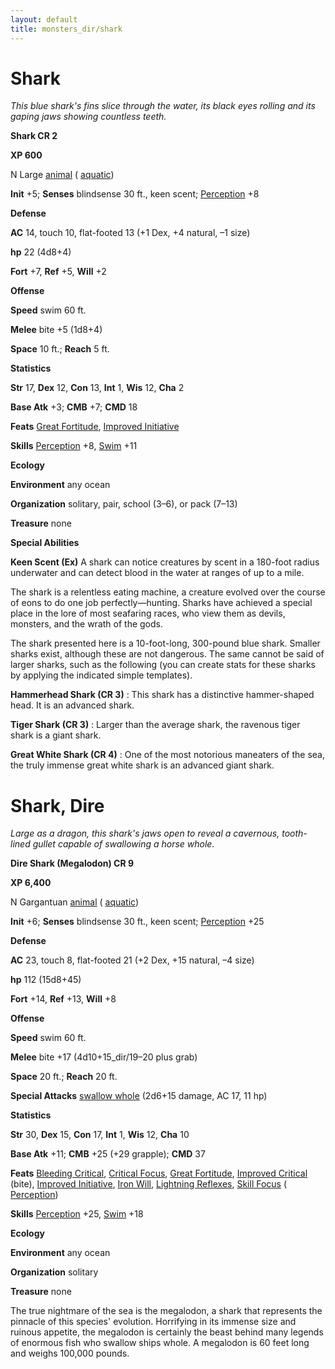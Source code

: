 ```yaml
---
layout: default
title: monsters_dir/shark
---
```

# Shark

_This blue shark's fins slice through the water, its black eyes rolling and its gaping jaws showing countless teeth._

**Shark CR 2**

**XP 600**

N Large [animal](../creatureTypes#_animal) ( [aquatic](../creatureTypes#_aquatic-subtype))

**Init** +5; **Senses** blindsense 30 ft., keen scent; [Perception](../../skills_dir/perception#_perception) +8

**Defense**

**AC** 14, touch 10, flat-footed 13 (+1 Dex, +4 natural, –1 size)

**hp** 22 (4d8+4)

**Fort** +7, **Ref** +5, **Will** +2

**Offense**

**Speed** swim 60 ft.

**Melee** bite +5 (1d8+4)

**Space** 10 ft.; **Reach** 5 ft.

**Statistics**

**Str** 17, **Dex** 12, **Con** 13, **Int** 1, **Wis** 12, **Cha** 2

**Base Atk** +3; **CMB** +7; **CMD** 18

**Feats** [Great Fortitude](../../feats#_great-fortitude), [Improved Initiative](../../feats#_improved-initiative)

**Skills** [Perception](../../skills_dir/perception#_perception) +8, [Swim](../../skills_dir/swim#_swim) +11

**Ecology**

**Environment** any ocean

**Organization** solitary, pair, school (3–6), or pack (7–13)

**Treasure** none

**Special Abilities**

**Keen Scent (Ex)** A shark can notice creatures by scent in a 180-foot radius underwater and can detect blood in the water at ranges of up to a mile.

The shark is a relentless eating machine, a creature evolved over the course of eons to do one job perfectly—hunting. Sharks have achieved a special place in the lore of most seafaring races, who view them as devils, monsters, and the wrath of the gods.

The shark presented here is a 10-foot-long, 300-pound blue shark. Smaller sharks exist, although these are not dangerous. The same cannot be said of larger sharks, such as the following (you can create stats for these sharks by applying the indicated simple templates).

**Hammerhead Shark (CR 3)** : This shark has a distinctive hammer-shaped head. It is an advanced shark.

**Tiger Shark (CR 3)** : Larger than the average shark, the ravenous tiger shark is a giant shark.

**Great White Shark (CR 4)** : One of the most notorious maneaters of the sea, the truly immense great white shark is an advanced giant shark.

# Shark, Dire

_Large as a dragon, this shark's jaws open to reveal a cavernous, tooth-lined gullet capable of swallowing a horse whole._

**Dire Shark (Megalodon) CR 9**

**XP 6,400**

N Gargantuan [animal](../creatureTypes#_animal) ( [aquatic](../creatureTypes#_aquatic-subtype))

**Init** +6; **Senses** blindsense 30 ft., keen scent; [Perception](../../skills_dir/perception#_perception) +25

**Defense**

**AC** 23, touch 8, flat-footed 21 (+2 Dex, +15 natural, –4 size)

**hp** 112 (15d8+45)

**Fort** +14, **Ref** +13, **Will** +8

**Offense**

**Speed** swim 60 ft.

**Melee** bite +17 (4d10+15_dir/19–20 plus grab)

**Space** 20 ft.; **Reach** 20 ft.

**Special Attacks** [swallow whole](../universalMonsterRules#_swallow-whole) (2d6+15 damage, AC 17, 11 hp)

**Statistics**

**Str** 30, **Dex** 15, **Con** 17, **Int** 1, **Wis** 12, **Cha** 10

**Base Atk** +11; **CMB** +25 (+29 grapple); **CMD** 37

**Feats** [Bleeding Critical](../../feats#_bleeding-critical), [Critical Focus](../../feats#_critical-focus), [Great Fortitude](../../feats#_great-fortitude), [Improved Critical](../../feats#_improved-critical) (bite), [Improved Initiative](../../feats#_improved-initiative), [Iron Will](../../feats#_iron-will), [Lightning Reflexes](../../feats#_lightning-reflexes), [Skill Focus](../../feats#_skill-focus) ( [Perception](../../skills_dir/perception#_perception))

**Skills** [Perception](../../skills_dir/perception#_perception) +25, [Swim](../../skills_dir/swim#_swim) +18

**Ecology**

**Environment** any ocean

**Organization** solitary

**Treasure** none

The true nightmare of the sea is the megalodon, a shark that represents the pinnacle of this species' evolution. Horrifying in its immense size and ruinous appetite, the megalodon is certainly the beast behind many legends of enormous fish who swallow ships whole. A megalodon is 60 feet long and weighs 100,000 pounds.

